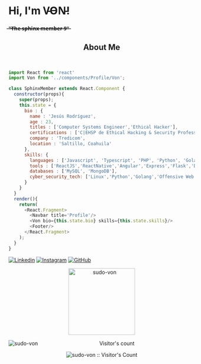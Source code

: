 <h1> Hi, I'm V̵O̵N̵!</h1>
<h4> ̶"̶T̶h̶e̶ ̶s̶p̶h̶i̶n̶x̶ ̶m̶e̶m̶b̶e̶r̶ ̶9̶"̶</h4>
<h2 align="center">About Me</h2>
<br>

```javascript
import React from 'react'
import Von from '../components/Profile/Von';

class SphinxMember extends React.Component {
  constructor(props){
    super(props);
    this.state = {
      bio : {
        name : 'Jesús Rodríguez',
        age : 23,
        titles : ['Computer Systems Engineer','Ethical Hacker'],
        certifications : ['C|EHSP de Ethical Hacking & Security Professional'],
        company : 'Tredicom',
        location : 'Saltillo, Coahuila'
      },
      skills: {
        languages : ['Javascript', 'Typescript', 'PHP', 'Python', 'Golang'],
        tools : ['ReactJS','ReactNative','Angular','Express','Flask','Docker','SCSS','Webpack','Linux'],
        databases : ['MySQL', 'MongoDB'],
        cyber_security_tech: ['Linux','Python','Golang','Offensive Web','Forensics', 'OSINT']
      }
    }
  }
  render(){
    return(
      <React.Fragment>
        <Navbar title='Profile'/>
        <Von bio={this.state.bio} skills={this.state.skills}/>
        <Footer/>
      </React.Fragment>
    );
  }
}
```
[![Linkedin](https://img.shields.io/badge/-von-blue?style=flat-square&logo=Linkedin&logoColor=white&link=https://www.linkedin.com/in/jes%C3%BAs-%C3%A1ngel-rodr%C3%ADguez-mart%C3%ADnez-84991a1b4/)](https://www.linkedin.com/in/jes%C3%BAs-%C3%A1ngel-rodr%C3%ADguez-mart%C3%ADnez-84991a1b4/)
[![Instagram](https://img.shields.io/badge/-von-yellow?style=flat-square&logo=Instagram&logoColor=white&link=https://www.instagram.com/developerjesus/)](https://www.instagram.com/developerjesus/)
[![GitHub](https://img.shields.io/github/followers/sudo-von?label=follow&style=social)](https://github.com/sudo-von)


<p align="center">
  <img height="180em" src="https://github-readme-stats-eight-theta.vercel.app/api?username=sudo-von&show_icons=true&theme=material-palenight&include_all_commits=true&count_private=true" alt="sudo-von" />
</p>
<p align="center">
  <img align="left" src="https://github-readme-stats.vercel.app/api/top-langs/?username=sudo-von&layout=compact&theme=material-palenight" alt="sudo-von" />
</p>
<p align="center">Visitor's count</p>
<p align="center"><img src="https://profile-counter.glitch.me/{sudo-von}/count.svg" alt="sudo-von :: Visitor's Count" /></p>
